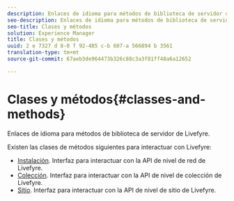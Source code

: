 ```yaml
---
description: Enlaces de idioma para métodos de biblioteca de servidor de Livefyre.
seo-description: Enlaces de idioma para métodos de biblioteca de servidor de Livefyre.
seo-title: Clases y métodos
solution: Experience Manager
title: Clases y métodos
uuid: 2 e 7327 d 8-0 f 92-485 c-b 607-a 566894 b 3561
translation-type: tm+mt
source-git-commit: 67aeb3de964473b326c88c3a3f81ff48a6a12652

---
```



# Clases y métodos{#classes-and-methods}

Enlaces de idioma para métodos de biblioteca de servidor de Livefyre.

Existen las clases de métodos siguientes para interactuar con Livefyre:

* [Instalación](../c-installing-libraries/c-installing-libraries.md). Interfaz para interactuar con la API de nivel de red de Livefyre.
* [Colección](../c-installing-libraries/c-collection-methods.md#c_collection_methods). Interfaz para interactuar con la API de nivel de colección de Livefyre.
* [Sitio](../c-installing-libraries/c-site-methods.md#c_site_methods). Interfaz para interactuar con la API de nivel de sitio de Livefyre.

